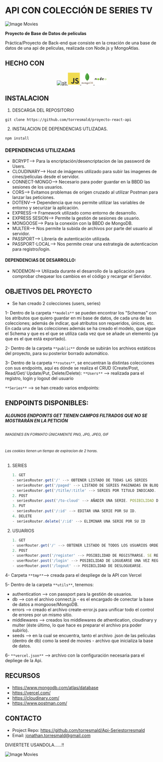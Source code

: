 # API CON COLECCIÓN DE SERIES TV

![Image Movies](https://c7.alamy.com/compes/h7gegn/coleccion-de-16…drados-negros-con-esquinas-redondeadas-h7gegn.jpg)

 **Proyecto de Base de Datos de películas**     

Práctica/Proyecto de Back-end que consiste en la creación de una base de datos de una api de películas, realizada con Node.js y MongoAtlas.

## HECHO CON

<p align="center"> 
      <a href="https://git-scm.com/" target="_blank"> <img src="https://www.vectorlogo.zone/logos/git-scm/git-scm-icon.svg" alt="git" width="40" height="40"/> </a> 
    <a href="https://developer.mozilla.org/en-US/docs/Web/JavaScript" target="_blank"> <img src="https://raw.githubusercontent.com/devicons/devicon/master/icons/javascript/javascript-original.svg" alt="javascript" width="40" height="40"/> </a> 
    <a href="https://www.mongodb.com/" target="_blank"> <img src="https://raw.githubusercontent.com/devicons/devicon/master/icons/mongodb/mongodb-original-wordmark.svg" alt="mongodb" width="40" height="40"/> </a> 
    <a href="https://nodejs.org" target="_blank"> <img src="https://raw.githubusercontent.com/devicons/devicon/master/icons/nodejs/nodejs-original-wordmark.svg" alt="nodejs" width="40" height="40"/> </a> 
</p>


## INSTALACION
1. DESCARGA DEL REPOSITORIO
```
git clone https://github.com/torresmald/proyecto-react-api
```

2. INSTALACION DE DEPENDENCIAS UTLIZADAS. 

  ```
  npm install
  ```


### DEPENDENCIAS UTILIZADAS

- BCRYPT--> Para la encriptación/desencriptacion de las password de Users.
- CLOUDINARY--> Host de imágenes utilizado para subir las imagenes de cines/películas desde el servidor.
- CONNECT-MONGO--> Necesario para poder guardar en la BBDD las sesiones de los usuarios.
- CORS--> Evitamos problemas de origen cruzado al utilizar Postman para lanzar las peticiones.
- DOTENV--> Dependencia que nos permite utilizar las variables de entorno y securizar la aplicación.
- EXPRESS--> Framework utilizado como entorno de desarrollo.
- EXPRESS SESION--> Permite la gestión de sesiones de usuario.
- MONGOOSE--> Para la conexión con la BBDD de MongoDB.
- MULTER--> Nos permite la subida de archivos por parte del usuario al servidor.
- PASSPORT--> Librería de autenticación utilizada.
- PASSPORT-LOCAL--> Nos permite crear una estrategia de autenticacion para registro/login.

#### DEPENDENCIAS DE DESARROLLO:

- NODEMON--> Utilizada durante el desarrollo de la aplicación para comprobar chequear los cambios en el código y recargar el Servidor.

## OBJETIVOS DEL PROYECTO

- Se han creado 2 colecciones (users, series)

1- Dentro de la carpeta `**models**` se pueden encontrar los "Schemas" con los atributos que quiero guardar en mi base de datos, de cada una de las colecciones; además de indicar, qué atributos son requeridos, únicos, etc.
En cada una de las colecciones además se ha creado el modelo, que sigue el Schema y que es el que se utiliza cada vez que se añade un elemento (ya que es el que está exportado).

2- Dentro de la carpeta `**public**` donde se subirán los archivos estáticos del proyecto, para su posterior borrado automático.

3- Dentro de la carpeta `**routes**`, se encuentran la distintas colecciones con sus endpoints, aquí es dónde se realiza el CRUD (Create/Post, Read/Get/ Update/Put, Delete/Delete):
`**Users**`  --> realizada para el registro, login y logout del usuario

 `**Series**` --> se han creado varios endpoints:


## ENDPOINTS DISPONIBLES:
##### ALGUNOS ENDPOINTS GET TIENEN CAMPOS FILTRADOS QUE NO SE MOSTRARÁN EN LA PETICIÓN

###### <sub>IMAGENES EN FORMATO ÚNICAMENTE PNG, JPG, JPEG, GIF</sub>
###### <sub>Las cookies tienen un tiempo de expiracion de 2 horas.</sub>

1.  SERIES
    ```jsx
    1. GET
    - seriesRouter.get('/' --> OBTENER LISTADO DE TODAS LAS SERIES
    - seriesRouter.get('/paged' --> LISTADO DE SERIES PAGINADAS EN BLOQUES DE 3 SERIES. 
    - seriesRouter.get('/title/:title' --> SERIES POR TITULO INDICADO.
    2. POST
    - seriesRouter.post('/to-cloud' --> AÑADIR UNA SERIE. POSIBILIDAD DE AÑADIR UNA IMAGEN.
    3. PUT
    - seriesRouter.put('/:id' --> EDITAR UNA SERIE POR SU ID. 
    4. DELETE
    - seriesRouter.delete('/:id' --> ELIMINAR UNA SERIE POR SU ID
    ```

2.  USUARIOS
    ```jsx
    1. GET
    - userRouter.get('/' --> OBTENER LISTADO DE TODOS LOS USUARIOS ORDENADOS POR ROL.
    2. POST
    - userRouter.post('/register' --> POSIBILIDAD DE REGISTRARSE. SE REQUIERE UN EMAIL, PASSWORD, EDAD Y USERNAME
    - userRouter.post('/login' --> POSIBILIDAD DE LOGUEARSE UNA VEZ REGISTRADO. 
    - userRouter.post('/logout' --> POSIBILIDAD DE DESLOGUEARSE. 


4- Carpeta `**tmp**`--> creada para el despliege de la API con Vercel

5- Dentro de la carpeta `**utils**`, tenemos:
- authentication --> con passport para la gestión de usuarios.
- db --> con el archivo connect.js - es el encargado de conectar la base de datos a mongoose/MongoDB.
- errors --> creado el archivo create-error.js para unificar todo el control de errores por un mismo sitio.
- middlewares --> creados los middlewares de athentication, cloudinary y multer (éste último, lo que hace es preparar el archivo pra poder subirlo).
- seeds --> en la cual se encuentra, tanto el archivo .json de las películas (dentro de db) como la seed de movies - archivo que inicializa la base de datos.

6- `**vercel.json**` --> archivo con la configuración necesaria para el depliege de la Api.

## RECURSOS

- https://www.mongodb.com/atlas/database
- https://vercel.com/
- https://cloudinary.com/
- https://www.postman.com/


## CONTACTO

- Project Repo: https://github.com/torresmald/Api-Seriestorresmald
- Email: jonathan.torresmald@gmail.com



DIVIERTETE USANDOLA......!!

![Image Movies](https://res.cloudinary.com/dj5hu7p44/image/upload/v1674667453/tenor_oadplg.gif)

